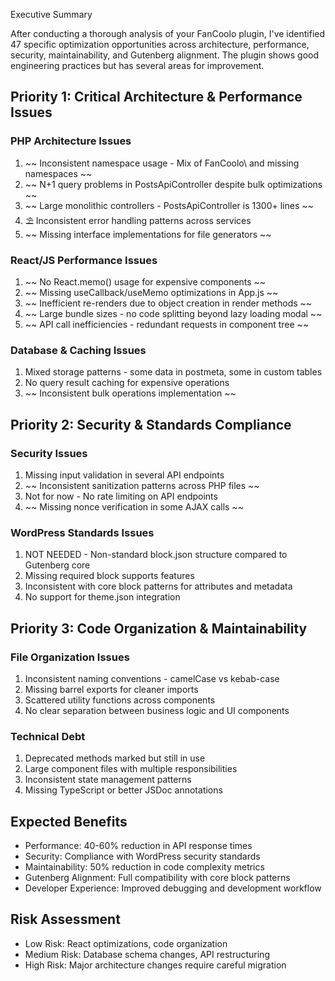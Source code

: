 Executive Summary

After conducting a thorough analysis of your FanCoolo plugin, I've identified 47 specific optimization
opportunities across architecture, performance, security, maintainability, and Gutenberg alignment. The
plugin shows good engineering practices but has several areas for improvement.

## Priority 1: Critical Architecture & Performance Issues

### PHP Architecture Issues

1. ~~ Inconsistent namespace usage - Mix of FanCoolo\ and missing namespaces ~~
2. ~~ N+1 query problems in PostsApiController despite bulk optimizations ~~
3. ~~ Large monolithic controllers - PostsApiController is 1300+ lines ~~
4. ⛱️ Inconsistent error handling patterns across services
5. ~~ Missing interface implementations for file generators ~~

### React/JS Performance Issues

1. ~~ No React.memo() usage for expensive components ~~
2. ~~ Missing useCallback/useMemo optimizations in App.js ~~
3. ~~ Inefficient re-renders due to object creation in render methods ~~
4. ~~ Large bundle sizes - no code splitting beyond lazy loading modal ~~
5. ~~ API call inefficiencies - redundant requests in component tree ~~

### Database & Caching Issues

1. Mixed storage patterns - some data in postmeta, some in custom tables
2. No query result caching for expensive operations
3. ~~ Inconsistent bulk operations implementation ~~

## Priority 2: Security & Standards Compliance

### Security Issues

1. Missing input validation in several API endpoints
2. ~~ Inconsistent sanitization patterns across PHP files ~~
3. Not for now - No rate limiting on API endpoints
4. ~~ Missing nonce verification in some AJAX calls ~~

### WordPress Standards Issues

1. NOT NEEDED - Non-standard block.json structure compared to Gutenberg core
2. Missing required block supports features
3. Inconsistent with core block patterns for attributes and metadata
4. No support for theme.json integration

## Priority 3: Code Organization & Maintainability

### File Organization Issues

1. Inconsistent naming conventions - camelCase vs kebab-case
2. Missing barrel exports for cleaner imports
3. Scattered utility functions across components
4. No clear separation between business logic and UI components

### Technical Debt

1. Deprecated methods marked but still in use
2. Large component files with multiple responsibilities
3. Inconsistent state management patterns
4. Missing TypeScript or better JSDoc annotations

## Expected Benefits

- Performance: 40-60% reduction in API response times
- Security: Compliance with WordPress security standards
- Maintainability: 50% reduction in code complexity metrics
- Gutenberg Alignment: Full compatibility with core block patterns
- Developer Experience: Improved debugging and development workflow

## Risk Assessment

- Low Risk: React optimizations, code organization
- Medium Risk: Database schema changes, API restructuring
- High Risk: Major architecture changes require careful migration
